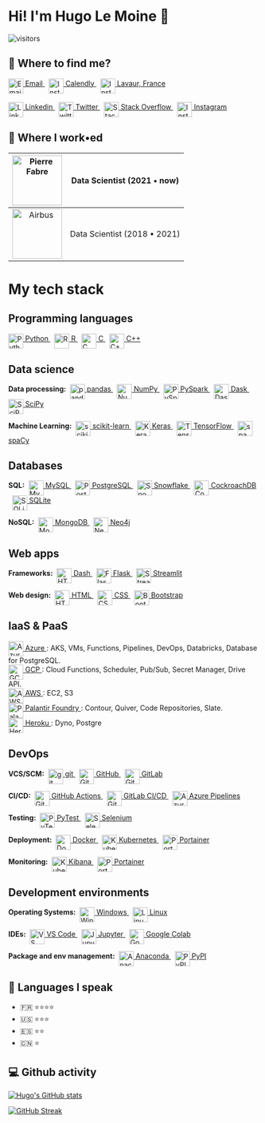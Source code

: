 # Hi! I'm Hugo Le Moine 👋
![visitors](https://visitor-badge.laobi.icu/badge?page_id=hugolmn.hugolmn&format=True)

## :eyes: Where to find me?
<a href="mailto:hugo.le-moine@outlook.fr">
  <img align="middle" alt="Email" width="30px" src="https://cdn.jsdelivr.net/npm/simple-icons@v7/icons/microsoftoutlook.svg"/>
  Email
</a>
&nbsp;
<a href="https://calendly.com/hugolmn">
  <img align="middle" alt="Instagram" width="30px" src="https://cdn.jsdelivr.net/npm/simple-icons@v7/icons/googlecalendar.svg"/>
  Calendly
</a>
&nbsp;
<a href="https://google.com/maps/place/Lavaur">
  <img align="middle" alt="Instagram" width="30px" src="https://cdn.jsdelivr.net/npm/simple-icons@v7/icons/googlemaps.svg"/>
  Lavaur, France
</a>
</br>
</br>
<a href="https://linkedin.com/in/hugo-le-moine">
  <img align="middle" alt="Linkedin" width="30px" src="https://cdn.jsdelivr.net/npm/simple-icons@v7/icons/linkedin.svg"/>
  Linkedin
</a>
&nbsp;
<a href="https://twitter.com/hugo_le_moine_">
  <img align="middle" alt="Twitter" width="30px" src="https://cdn.jsdelivr.net/npm/simple-icons@v7/icons/twitter.svg"/>
  Twitter
</a>
&nbsp;
<a href="https://stackoverflow.com/users/13765085/hugolmn">
  <img align="middle" alt="Stack Overflow" width="30px" src="https://cdn.jsdelivr.net/npm/simple-icons@v7/icons/stackoverflow.svg"/>
  Stack Overflow
</a>
&nbsp;
<a href="https://instagram.com/hugo_le_moine">
  <img align="middle" alt="Instagram" width="30px" src="https://cdn.jsdelivr.net/npm/simple-icons@v7/icons/instagram.svg"/>
  Instagram
</a>

## :office: Where I work•ed

| <a href="https://www.pierre-fabre.com" target="_blank"><img align="middle" alt="Pierre Fabre" width="100px" height="100px" src="https://www.pierre-fabre.com//themes/custom/pf_corporate/logo.svg"/></a> | Data Scientist (2021 • now) |
|:---------:|:----------------------------------:|
| <a href="https://airbus.com" target="_blank"><img align="middle" alt="Airbus" width="100px" height="100px" src="https://cdn.jsdelivr.net/npm/simple-icons@v7/icons/airbus.svg"/></a> | Data Scientist (2018 • 2021) |

# My tech stack
## Programming languages
<a href="https://www.python.org/">
  <img align="middle" alt="Python" width="30px" src="https://cdn.jsdelivr.net/npm/simple-icons@v7/icons/python.svg"/>
  Python
</a>
&nbsp;
<a href="https://www.r-project.org/">
  <img align="middle" alt="R" width="30px" src="https://cdn.jsdelivr.net/npm/simple-icons@v7/icons/r.svg"/>
  R
</a>
&nbsp;
<a href="https://en.wikipedia.org/wiki/C_(programming_language)">
  <img align="middle" alt="C" width="30px" src="https://cdn.jsdelivr.net/npm/simple-icons@v7/icons/c.svg"/>
  C
</a>
&nbsp;
<a href="https://en.wikipedia.org/wiki/C%2B%2B">
  <img align="middle" alt="C++" width="30px" src="https://cdn.jsdelivr.net/npm/simple-icons@v7/icons/cplusplus.svg"/>
  C++
</a>

## Data science

**Data processing:**&nbsp;
<a href="https://pandas.pydata.org/">
  <img align="middle" alt="pandas" width="30px" src="https://cdn.jsdelivr.net/npm/simple-icons@v7/icons/pandas.svg"/>
  pandas
</a>
&nbsp;
<a href="https://numpy.org/">
  <img align="middle" alt="NumPy" width="30px" src="https://cdn.jsdelivr.net/npm/simple-icons@v7/icons/numpy.svg"/>
  NumPy
</a>
&nbsp;
<a href="https://spark.apache.org/">
  <img align="middle" alt="PySpark" width="30px" src="https://cdn.jsdelivr.net/npm/simple-icons@v7/icons/apachespark.svg"/>
  PySpark
</a>
&nbsp;
<a href="https://www.dask.org/">
  <img align="middle" alt="Dask" width="30px" src="https://cdn.jsdelivr.net/npm/simple-icons@v7/icons/dask.svg"/>
  Dask
</a>
&nbsp;
<a href="https://scipy.org/">
  <img align="middle" alt="SciPy" width="30px" src="https://cdn.jsdelivr.net/npm/simple-icons@v7/icons/scipy.svg"/>
  SciPy
</a>

**Machine Learning:**&nbsp;
<a href="https://scikit-learn.org/stable/">
  <img align="middle" alt="scikit-learn" width="30px" src="https://cdn.jsdelivr.net/npm/simple-icons@v7/icons/scikitlearn.svg"/>
  scikit-learn
</a>
&nbsp;
<a href="https://keras.io/">
  <img align="middle" alt="Keras" width="30px" src="https://cdn.jsdelivr.net/npm/simple-icons@v7/icons/keras.svg"/>
  Keras
</a>
&nbsp;
<a href="https://www.tensorflow.org">
  <img align="middle" alt="TensorFlow" width="30px" src="https://cdn.jsdelivr.net/npm/simple-icons@v7/icons/tensorflow.svg"/>
  TensorFlow
</a>
&nbsp;
<a href="https://spacy.io/">
  <img align="middle" alt="spaCy" width="30px" src="https://cdn.jsdelivr.net/npm/simple-icons@v7/icons/spacy.svg"/>
  spaCy
</a>

## Databases

**SQL:**&nbsp;
<a href="https://www.mysql.com">
  <img align="middle" alt="MySQL" width="30px" src="https://cdn.jsdelivr.net/npm/simple-icons@v7/icons/mysql.svg"/>
  MySQL
</a>
&nbsp;
<a href="https://www.postgresql.org/">
  <img align="middle" alt="PostgreSQL" width="30px" src="https://cdn.jsdelivr.net/npm/simple-icons@v7/icons/postgresql.svg"/>
  PostgreSQL
</a>
&nbsp;
<a href="https://www.snowflake.com">
  <img align="middle" alt="Snowflake" width="30px" src="https://cdn.jsdelivr.net/npm/simple-icons@v7/icons/snowflake.svg"/>
  Snowflake
</a>
&nbsp;
<a href="https://www.cockroachlabs.com/">
  <img align="middle" alt="CockroachDB" width="30px" src="https://cdn.jsdelivr.net/npm/simple-icons@v7/icons/cockroachlabs.svg"/>
  CockroachDB
</a>
&nbsp;
<a href="https://www.sqlite.org/">
  <img align="middle" alt="SQLite" width="30px" src="https://cdn.jsdelivr.net/npm/simple-icons@v7/icons/sqlite.svg"/>
  SQLite
</a>


**NoSQL:**&nbsp;
<a href="https://www.mongodb.com">
  <img align="middle" alt="MongoDB" width="30px" src="https://cdn.jsdelivr.net/npm/simple-icons@v7/icons/mongodb.svg"/>
  MongoDB
</a>
&nbsp;
<a href="https://neo4j.com">
  <img align="middle" alt="Neo4j" width="30px" src="https://cdn.jsdelivr.net/npm/simple-icons@v7/icons/neo4j.svg"/>
  Neo4j
</a>

## Web apps

**Frameworks:**&nbsp;
<a href="https://plotly.com/">
  <img align="middle" alt="HTML5" width="30px" src="https://cdn.jsdelivr.net/npm/simple-icons@v7/icons/plotly.svg"/>
  Dash
</a>
&nbsp;
<a href="https://flask.palletsprojects.com">
  <img align="middle" alt="Flask" width="30px" src="https://cdn.jsdelivr.net/npm/simple-icons@v7/icons/flask.svg"/>
  Flask
</a>
&nbsp;
<a href="https://streamlit.io/">
  <img align="middle" alt="  Streamlit
" width="30px" src="https://cdn.jsdelivr.net/npm/simple-icons@v7/icons/streamlit.svg"/>
  Streamlit
</a>

**Web design:**&nbsp;
<a href="https://developer.mozilla.org/fr/docs/Web/HTML">
  <img align="middle" alt="HTML5" width="30px" src="https://cdn.jsdelivr.net/npm/simple-icons@v7/icons/html5.svg"/>
  HTML
</a>
&nbsp;
<a href="https://developer.mozilla.org/fr/docs/Web/CSS">
  <img align="middle" alt="CSS" width="30px" src="https://cdn.jsdelivr.net/npm/simple-icons@v7/icons/css3.svg"/>
  CSS
</a>
&nbsp;
<a href="https://getbootstrap.com/">
  <img align="middle" alt="Bootstrap" width="30px" src="https://cdn.jsdelivr.net/npm/simple-icons@v7/icons/bootstrap.svg"/>
  Bootstrap
</a>

## IaaS & PaaS

<a href="https://azure.microsoft.com">
  <img align="center" alt="Azure" width="30px" src="https://cdn.jsdelivr.net/npm/simple-icons@v7/icons/microsoftazure.svg"/>
  Azure
</a>: AKS, VMs, Functions, Pipelines, DevOps, Databricks, Database for PostgreSQL.
</br>
<a href="https://cloud.google.com">
  <img align="middle" alt="GCP" width="30px" src="https://cdn.jsdelivr.net/npm/simple-icons@v7/icons/googlecloud.svg"/>
  GCP
</a>: Cloud Functions, Scheduler, Pub/Sub, Secret Manager, Drive API.
</br>
<a href="https://aws.amazon.com">
  <img align="middle" alt="AWS" width="30px" src="https://cdn.jsdelivr.net/npm/simple-icons@v7/icons/amazonaws.svg"/>
  AWS
</a>: EC2, S3
</br>
<a href="https://www.palantir.com/platforms/foundry">
  <img align="middle" alt="Palantir Foundry" width="30px" src="https://cdn.jsdelivr.net/npm/simple-icons@v7/icons/palantir.svg"/>
  Palantir Foundry
</a>: Contour, Quiver, Code Repositories, Slate.
</br>
<a href="https://www.heroku.com/">
  <img align="middle" alt="Heroku" width="30px" src="https://cdn.jsdelivr.net/npm/simple-icons@v7/icons/heroku.svg"/>
  Heroku
</a>: Dyno, Postgre

## DevOps

**VCS/SCM:**&nbsp;
<a href="https://git-scm.com/">
  <img align="middle" alt="git" width="30px" src="https://cdn.jsdelivr.net/npm/simple-icons@v7/icons/git.svg"/>
  git
</a>
&nbsp;
<a href="https://github.com/">
  <img align="middle" alt="GitHub" width="30px" src="https://cdn.jsdelivr.net/npm/simple-icons@v7/icons/github.svg"/>
  GitHub
</a>
&nbsp;
<a href="https://gitlab.com">
  <img align="middle" alt="GitLab" width="30px" src="https://cdn.jsdelivr.net/npm/simple-icons@v7/icons/gitlab.svg"/>
  GitLab
</a>

**CI/CD:**&nbsp;
<a href="https://github.com/features/actions">
  <img align="middle" alt="GitHub" width="30px" src="https://cdn.jsdelivr.net/npm/simple-icons@v7/icons/githubactions.svg"/>
  GitHub Actions
</a>
&nbsp;
<a href="https://docs.gitlab.com/ee/ci/">
  <img align="middle" alt="GitLab" width="30px" src="https://cdn.jsdelivr.net/npm/simple-icons@v7/icons/gitlab.svg"/>
  GitLab CI/CD
</a>
&nbsp;
<a href="https://azure.microsoft.com/products/devops/pipelines/">
  <img align="middle" alt="Azure Pipelines" width="30px" src="https://cdn.jsdelivr.net/npm/simple-icons@v7/icons/azurepipelines.svg"/>
  Azure Pipelines
</a>

**Testing:**&nbsp;
<a href="https://docs.pytest.org">
  <img align="middle" alt="PyTest" width="30px" src="https://cdn.jsdelivr.net/npm/simple-icons@v7/icons/pytest.svg"/>
  PyTest
</a>
&nbsp;
<a href="https://www.selenium.dev/">
  <img align="middle" alt="Selenium" width="30px" src="https://cdn.jsdelivr.net/npm/simple-icons@v7/icons/selenium.svg"/>
  Selenium
</a>

**Deployment:**&nbsp;
<a href="https://www.docker.com/">
  <img align="middle" alt="Docker" width="30px" src="https://cdn.jsdelivr.net/npm/simple-icons@v7/icons/docker.svg"/>
  Docker
</a>
&nbsp;
<a href="https://kubernetes.io/">
  <img align="middle" alt="Kubernetes" width="30px" src="https://cdn.jsdelivr.net/npm/simple-icons@v7/icons/kubernetes.svg"/>
  Kubernetes
</a>
&nbsp;
<a href="https://www.portainer.io/">
  <img align="middle" alt="Portainer" width="30px" src="https://cdn.jsdelivr.net/npm/simple-icons@v7/icons/portainer.svg"/>
  Portainer
</a>

**Monitoring:**&nbsp;
<a href="https://www.elastic.co/kibana/">
  <img align="middle" alt="Kubernetes" width="30px" src="https://cdn.jsdelivr.net/npm/simple-icons@v7/icons/kibana.svg"/>
  Kibana
</a>
&nbsp;
<a href="https://www.portainer.io/">
  <img align="middle" alt="Portainer" width="30px" src="https://cdn.jsdelivr.net/npm/simple-icons@v7/icons/portainer.svg"/>
  Portainer
</a>

## Development environments

**Operating Systems:**&nbsp;
<a href="https://www.microsoft.com/windows">
  <img align="middle" alt="Windows" width="30px" src="https://cdn.jsdelivr.net/npm/simple-icons@v7/icons/windows.svg"/>
  Windows
</a>
&nbsp;
<a href="https://www.linux.org/">
  <img align="middle" alt="Linux" width="30px" src="https://cdn.jsdelivr.net/npm/simple-icons@v7/icons/linux.svg"/>
  Linux
</a>

**IDEs:**&nbsp;
<a href="https://code.visualstudio.com/">
  <img align="middle" alt="VS Code" width="30px" src="https://cdn.jsdelivr.net/npm/simple-icons@v7/icons/visualstudiocode.svg"/>
  VS Code
</a>
&nbsp;
<a href="https://jupyter.org/">
  <img align="middle" alt="Jupyter" width="30px" src="https://cdn.jsdelivr.net/npm/simple-icons@v7/icons/jupyter.svg"/>
  Jupyter
</a>
&nbsp;
<a href="https://colab.research.google.com/">
  <img align="middle" alt="Google Colab" width="30px" src="https://cdn.jsdelivr.net/npm/simple-icons@v7/icons/googlecolab.svg"/>
  Google Colab
</a>

**Package and env management:**&nbsp;
<a href="https://www.anaconda.com">
  <img align="middle" alt="Anaconda" width="30px" src="https://cdn.jsdelivr.net/npm/simple-icons@v7/icons/anaconda.svg"/>
  Anaconda
</a>
&nbsp;
<a href="https://pypi.org/">
  <img align="middle" alt="PyPI" width="30px" src="https://cdn.jsdelivr.net/npm/simple-icons@v7/icons/pypi.svg"/>
  PyPI
</a>

## :speak_no_evil: Languages I speak
- :fr: :star::star::star::star:
- :us: :star::star::star:
- :es: :star::star:
- :cn: :star:

## :computer: Github activity
[![Hugo's GitHub stats](https://github-readme-stats.vercel.app/api?username=hugolmn&title_color=007bff&icon_color=007bff&border_radius=5&show_icons=true)](https://github.com/hugolmn)

[![GitHub Streak](http://github-readme-streak-stats.herokuapp.com?user=hugolmn&border_radius=5&ring=007BFF)](https://github.com/hugolmn)
